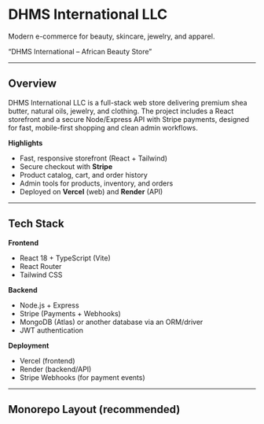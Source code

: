 # DHMS International LLC

Modern e-commerce for beauty, skincare, jewelry, and apparel.

“DHMS International – African Beauty Store”

---

## Overview
DHMS International LLC is a full-stack web store delivering premium shea butter, natural oils, jewelry, and clothing. The project includes a React storefront and a secure Node/Express API with Stripe payments, designed for fast, mobile-first shopping and clean admin workflows.

**Highlights**
- Fast, responsive storefront (React + Tailwind)
- Secure checkout with **Stripe**
- Product catalog, cart, and order history
- Admin tools for products, inventory, and orders
- Deployed on **Vercel** (web) and **Render** (API)

---

## Tech Stack
**Frontend**
- React 18 + TypeScript (Vite)
- React Router
- Tailwind CSS

**Backend**
- Node.js + Express
- Stripe (Payments + Webhooks)
- MongoDB (Atlas) or another database via an ORM/driver
- JWT authentication

**Deployment**
- Vercel (frontend)
- Render (backend/API)
- Stripe Webhooks (for payment events)

---

## Monorepo Layout (recommended)
